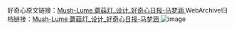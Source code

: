 好奇心原文链接：[Mush-Lume 蘑菇灯_设计_好奇心日报-马梦涵 ](https://www.qdaily.com/articles/10712.html)
WebArchive归档链接：[Mush-Lume 蘑菇灯_设计_好奇心日报-马梦涵 ](http://web.archive.org/web/20190623163203/https://www.qdaily.com/articles/10712.html)
![image](http://ww3.sinaimg.cn/large/007d5XDply1g3wc89jk7lj30u03lo0zn)